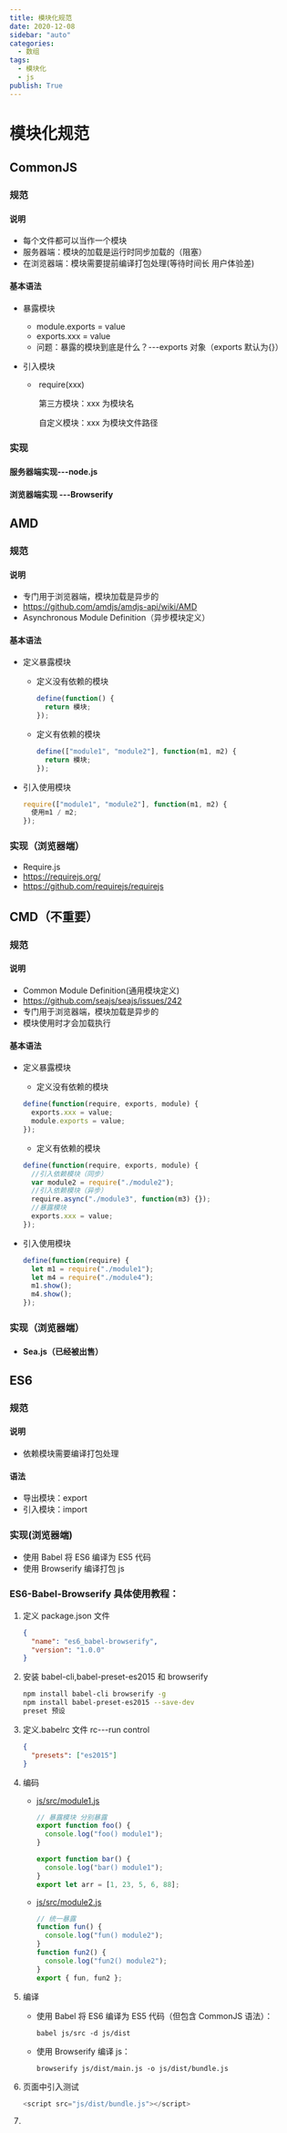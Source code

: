 ```yaml
---
title: 模块化规范
date: 2020-12-08
sidebar: "auto"
categories:
  - 数组
tags:
  - 模块化
  - js
publish: True
---
```


# 模块化规范

## CommonJS

### 规范

#### 说明

- 每个文件都可以当作一个模块
- 服务器端：模块的加载是运行时同步加载的（阻塞）
- 在浏览器端：模块需要提前编译打包处理(等待时间长 用户体验差)

#### 基本语法

- 暴露模块

  - module.exports = value
  - exports.xxx = value
  - 问题：暴露的模块到底是什么？---exports 对象（exports 默认为{}）

- 引入模块

  - ​ require(xxx)

    ​ 第三方模块：xxx 为模块名

    ​ 自定义模块：xxx 为模块文件路径

### 实现

#### 服务器端实现---node.js

#### 浏览器端实现 ---Browserify

## AMD

### 规范

#### 说明

- 专门用于浏览器端，模块加载是异步的
- https://github.com/amdjs/amdjs-api/wiki/AMD
- Asynchronous Module Definition（异步模块定义）

#### 基本语法

- 定义暴露模块

  - 定义没有依赖的模块

    ```js
    define(function() {
      return 模块;
    });
    ```

  - 定义有依赖的模块

    ```js
    define(["module1", "module2"], function(m1, m2) {
      return 模块;
    });
    ```

* 引入使用模块

  ```js
  require(["module1", "module2"], function(m1, m2) {
    使用m1 / m2;
  });
  ```

### 实现（浏览器端）

- Require.js
- https://requirejs.org/
- https://github.com/requirejs/requirejs

## CMD（不重要）

### 规范

#### 说明

- Common Module Definition(通用模块定义)
- https://github.com/seajs/seajs/issues/242
- 专门用于浏览器端，模块加载是异步的
- 模块使用时才会加载执行

#### 基本语法

- 定义暴露模块

  - 定义没有依赖的模块

  ```javascript
  define(function(require, exports, module) {
    exports.xxx = value;
    module.exports = value;
  });
  ```

  - 定义有依赖的模块

  ```js
  define(function(require, exports, module) {
    //引入依赖模块（同步）
    var module2 = require("./module2");
    //引入依赖模块（异步）
    require.async("./module3", function(m3) {});
    //暴露模块
    exports.xxx = value;
  });
  ```

- 引入使用模块

  ```js
  define(function(require) {
    let m1 = require("./module1");
    let m4 = require("./module4");
    m1.show();
    m4.show();
  });
  ```

### 实现（浏览器端）

- #### Sea.js（已经被出售）

## ES6

### 规范

#### 说明

- 依赖模块需要编译打包处理

#### 语法

- 导出模块：export
- 引入模块：import

### 实现(浏览器端)

- 使用 Babel 将 ES6 编译为 ES5 代码
- 使用 Browserify 编译打包 js

### ES6-Babel-Browserify 具体使用教程：

1. 定义 package.json 文件

   ```json
   {
     "name": "es6_babel-browserify",
     "version": "1.0.0"
   }
   ```

2. 安装 babel-cli,babel-preset-es2015 和 browserify <!--cli:command line interface-->

   ```sh
   npm install babel-cli browserify -g
   npm install babel-preset-es2015 --save-dev
   preset 预设
   ```

3. 定义.babelrc 文件 rc---run control

   ```json
   {
     "presets": ["es2015"]
   }
   ```

4. 编码

   - <u>js/src/module1.js</u>

     ```js
     // 暴露模块 分别暴露
     export function foo() {
       console.log("foo() module1");
     }

     export function bar() {
       console.log("bar() module1");
     }
     export let arr = [1, 23, 5, 6, 88];
     ```

   - <u>js/src/module2.js</u>

     ```js
     // 统一暴露
     function fun() {
       console.log("fun() module2");
     }
     function fun2() {
       console.log("fun2() module2");
     }
     export { fun, fun2 };
     ```

5) 编译

   - 使用 Babel 将 ES6 编译为 ES5 代码（但包含 CommonJS 语法）：

     ```
     babel js/src -d js/dist
     ```

   - 使用 Browserify 编译 js：

     ```
     browserify js/dist/main.js -o js/dist/bundle.js
     ```

6) 页面中引入测试

   ```js
   <script src="js/dist/bundle.js"></script>
   ```

7)
